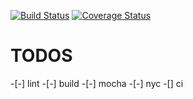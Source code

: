 [![Build Status](https://travis-ci.com/kawoka/npm-template.svg?branch=master)](https://travis-ci.com/kawoka/npm-template)
[![Coverage Status](https://coveralls.io/repos/github/kawoka/npm-template/badge.svg)](https://coveralls.io/github/kawoka/npm-template)

# TODOS
-[-] lint
-[-] build
-[-] mocha
-[-] nyc
-[] ci

